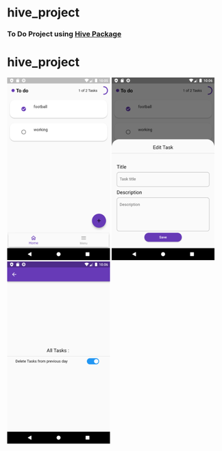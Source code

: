 # hive_project

### To Do Project using [Hive Package](https://pub.dev/packages/hive)   

# hive_project

<p align="left" >
  <img width="240" src= "https://raw.githubusercontent.com/NovairMikhail14/hive_project/master/asset_markdown/HomePage.png" >
  <img width="240" src= "https://raw.githubusercontent.com/NovairMikhail14/hive_project/master/asset_markdown/Edit.png">
  <img width="240" src= "https://raw.githubusercontent.com/NovairMikhail14/hive_project/master/asset_markdown/Sitting.png">
</p>
